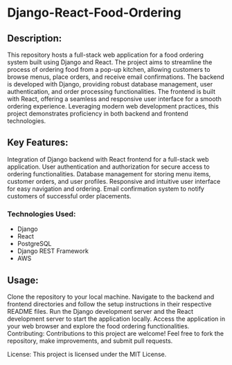 # Django-React-Food-Ordering

## Description:

This repository hosts a full-stack web application for a food ordering system built using Django and React. The project aims to streamline the process of ordering food from a pop-up kitchen, allowing customers to browse menus, place orders, and receive email confirmations. The backend is developed with Django, providing robust database management, user authentication, and order processing functionalities. The frontend is built with React, offering a seamless and responsive user interface for a smooth ordering experience. Leveraging modern web development practices, this project demonstrates proficiency in both backend and frontend technologies.

## Key Features:

Integration of Django backend with React frontend for a full-stack web application.
User authentication and authorization for secure access to ordering functionalities.
Database management for storing menu items, customer orders, and user profiles.
Responsive and intuitive user interface for easy navigation and ordering.
Email confirmation system to notify customers of successful order placements.

### Technologies Used:

- Django
- React
- PostgreSQL
- Django REST Framework
- AWS 

## Usage:

Clone the repository to your local machine.
Navigate to the backend and frontend directories and follow the setup instructions in their respective README files.
Run the Django development server and the React development server to start the application locally.
Access the application in your web browser and explore the food ordering functionalities.
Contributing:
Contributions to this project are welcome! Feel free to fork the repository, make improvements, and submit pull requests.

License: This project is licensed under the MIT License.